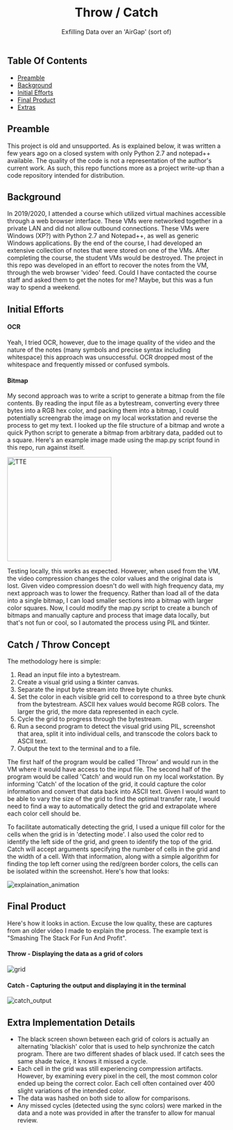 <br/>
<p align="center">
  <h1 align="center">Throw / Catch</h1>
  <p align="center">
    Exfilling Data over an 'AirGap' (sort of)
    <br/>
    <br/>
  </p>
</p>

## Table Of Contents

* [Preamble](#preamble)
* [Background](#background)
* [Initial Efforts](#initial-efforts)
* [Final Product](#final-product)
* [Extras](#extra-implementation-details)


## Preamble

This project is old and unsupported. As is explained below, it was written a few years ago on a closed system with only Python 2.7 and notepad++ available. The quality of the code is not a representation of the author's current work. As such, this repo functions more as a project write-up than a code repository intended for distribution.

## Background

In 2019/2020, I attended a course which utilized virtual machines accessible through a web browser interface. These VMs were networked together in a private LAN and did not allow outbound connections. These VMs were Windows (XP?) with Python 2.7 and Notepad++, as well as generic Windows applications. By the end of the course, I had developed an extensive collection of notes that were stored on one of the VMs. After completing the course, the student VMs would be destroyed. The project in this repo was developed in an effort to recover the notes from the VM, through the web browser 'video' feed. Could I have contacted the course staff and asked them to get the notes for me? Maybe, but this was a fun way to spend a weekend.

## Initial Efforts
#### OCR
Yeah, I tried OCR, however, due to the image quality of the video and the nature of the notes (many symbols and precise syntax including whitespace) this approach was unsuccessful. OCR dropped most of the whitespace and frequently missed or confused symbols.

#### Bitmap
My second approach was to write a script to generate a bitmap from the file contents. By reading the input file as a bytestream, converting every three bytes into a RGB hex color, and packing them into a bitmap, I could potentially screengrab the image on my local workstation and reverse the process to get my text. I looked up the file structure of a bitmap and wrote a quick Python script to generate a bitmap from arbitrary data, padded out to a square. Here's an example image made using the map.py script found in this repo, run against itself.

<img src="https://github.com/ChrisBuilds/throw/assets/57874186/e4427695-eed0-4959-87cd-edf3a476c2ab" alt="TTE" width="240" height="240">

Testing locally, this works as expected. However, when used from the VM, the video compression changes the color values and the original data is lost. Given video compression doesn't do well with high frequency data, my next approach was to lower the frequency. Rather than load all of the data into a single bitmap, I can load smaller sections into a bitmap with larger color squares. Now, I could modify the map.py script to create a bunch of bitmaps and manually capture and process that image data locally, but that's not fun or cool, so I automated the process using PIL and tkinter. 

## Catch / Throw Concept
The methodology here is simple:
1. Read an input file into a bytestream.
2. Create a visual grid using a tkinter canvas.
3. Separate the input byte stream into three byte chunks.
4. Set the color in each visible grid cell to correspond to a three byte chunk from the bytestream. ASCII hex values would become RGB colors. The larger the grid, the more data represented in each cycle.
5. Cycle the grid to progress through the bytestream.
6. Run a second program to detect the visual grid using PIL, screenshot that area, split it into individual cells, and transcode the colors back to ASCII text.
7. Output the text to the terminal and to a file.

The first half of the program would be called 'Throw' and would run in the VM where it would have access to the input file. The second half of the program would be called 'Catch' and would run on my local workstation. By informing 'Catch' of the location of the grid, it could capture the color information and convert that data back into ASCII text. Given I would want to be able to vary the size of the grid to find the optimal transfer rate, I would need to find a way to automatically detect the grid and extrapolate where each color cell should be. 

To facilitate automatically detecting the grid, I used a unique fill color for the cells when the grid is in 'detecting mode'. I also used the color red to identify the left side of the grid, and green to identify the top of the grid. Catch will accept arguments specifying the number of cells in the grid and the width of a cell. With that information, along with a simple algorithm for finding the top left corner using the red/green border colors, the cells can be isolated within the screenshot. Here's how that looks:

![explaination_animation](https://github.com/ChrisBuilds/throw/assets/57874186/962d8259-2d62-43f4-b262-520906080d01)

## Final Product

Here's how it looks in action. Excuse the low quality, these are captures from an older video I made to explain the process. The example text is "Smashing The Stack For Fun And Profit". 

#### Throw - Displaying the data as a grid of colors
![grid](https://github.com/ChrisBuilds/throw/assets/57874186/80ab3771-aa07-42a4-ac10-65b7808fb9ed)

#### Catch - Capturing the output and displaying it in the terminal
![catch_output](https://github.com/ChrisBuilds/throw/assets/57874186/e3fc8192-ec86-49a5-8521-886977168e94)

## Extra Implementation Details
* The black screen shown between each grid of colors is actually an alternating 'blackish' color that is used to help synchronize the catch program. There are two different shades of black used. If catch sees the same shade twice, it knows it missed a cycle.
* Each cell in the grid was still experiencing compression artifacts. However, by examining every pixel in the cell, the most common color ended up being the correct color. Each cell often contained over 400 slight variations of the intended color.
* The data was hashed on both side to allow for comparisons.
* Any missed cycles (detected using the sync colors) were marked in the data and a note was provided in after the transfer to allow for manual review.
